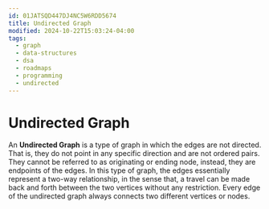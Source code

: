 ```yaml
---
id: 01JATSQD447DJ4NC5W6RDD5674
title: Undirected Graph
modified: 2024-10-22T15:03:24-04:00
tags:
  - graph
  - data-structures
  - dsa
  - roadmaps
  - programming
  - undirected
---
```

# Undirected Graph

An **Undirected Graph** is a type of graph in which the edges are not directed. That is, they do not point in any specific direction and are not ordered pairs. They cannot be referred to as originating or ending node, instead, they are endpoints of the edges. In this type of graph, the edges essentially represent a two-way relationship, in the sense that, a travel can be made back and forth between the two vertices without any restriction. Every edge of the undirected graph always connects two different vertices or nodes.
